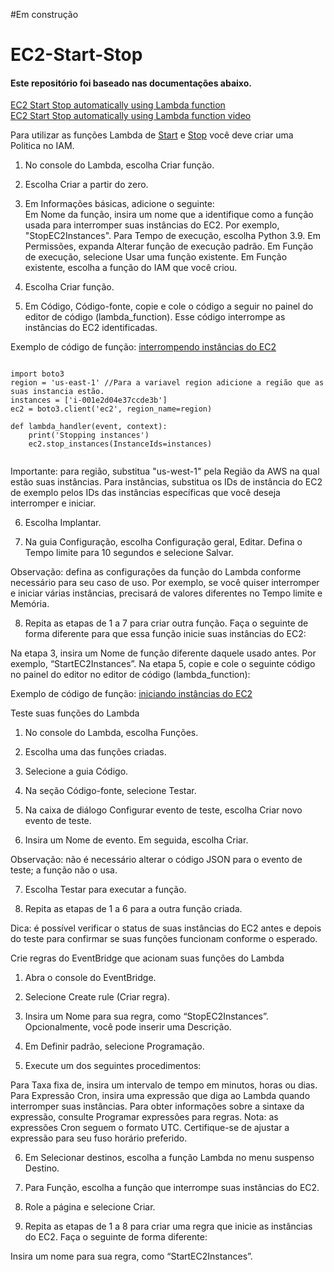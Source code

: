 #Em construção
# EC2-Start-Stop 

#### Este repositório foi baseado nas documentações abaixo. 

[EC2 Start Stop automatically using Lambda function](https://gist.github.com/amitavroy/26089061c7037e1ade77497504241618)  
[EC2 Start Stop automatically using Lambda function video](https://www.youtube.com/watch?v=Yq-z8yT7Aq0)

Para utilizar as funções Lambda de [Start](https://github.com/So4resAlex/EC2-Start-Stop/blob/main/lambda_EC2_Start.py) e [Stop](https://github.com/So4resAlex/EC2-Start-Stop/blob/main/lambda_EC2_Stop.py)
você deve criar uma Politica no IAM.

1.    No console do Lambda, escolha Criar função.

2.    Escolha Criar a partir do zero.

3.    Em Informações básicas, adicione o seguinte:  
Em Nome da função, insira um nome que a identifique como a função usada para interromper suas instâncias do EC2. Por exemplo, "StopEC2Instances".
Para Tempo de execução, escolha Python 3.9.
Em Permissões, expanda Alterar função de execução padrão.
Em Função de execução, selecione Usar uma função existente.
Em Função existente, escolha a função do IAM que você criou.

4.    Escolha Criar função.

5.    Em Código, Código-fonte, copie e cole o código a seguir no painel do editor de código (lambda_function). Esse código interrompe as instâncias do EC2 identificadas.

Exemplo de código de função: [interrompendo instâncias do EC2](https://github.com/So4resAlex/EC2-Start-Stop/blob/main/lambda_EC2_Stop.py)

```

import boto3
region = 'us-east-1' //Para a variavel region adicione a região que as suas instancia estão. 
instances = ['i-001e2d04e37ccde3b']
ec2 = boto3.client('ec2', region_name=region)

def lambda_handler(event, context):
    print('Stopping instances')
    ec2.stop_instances(InstanceIds=instances)
    
```
Importante: para região, substitua "us-west-1" pela Região da AWS na qual estão suas instâncias. Para instâncias, substitua os IDs de instância do EC2 de exemplo pelos IDs das instâncias específicas que você deseja interromper e iniciar.

6.    Escolha Implantar.

7.    Na guia Configuração, escolha Configuração geral, Editar. Defina o Tempo limite para 10 segundos e selecione Salvar.

Observação: defina as configurações da função do Lambda conforme necessário para seu caso de uso. Por exemplo, se você quiser interromper e iniciar várias instâncias, precisará de valores diferentes no Tempo limite e Memória.

8.    Repita as etapas de 1 a 7 para criar outra função. Faça o seguinte de forma diferente para que essa função inicie suas instâncias do EC2:

Na etapa 3, insira um Nome de função diferente daquele usado antes. Por exemplo, “StartEC2Instances”.
Na etapa 5, copie e cole o seguinte código no painel do editor no editor de código (lambda_function):

Exemplo de código de função: [iniciando instâncias do EC2](https://github.com/So4resAlex/EC2-Start-Stop/blob/main/lambda_EC2_Start.py)

Teste suas funções do Lambda
1.    No console do Lambda, escolha Funções.

2.    Escolha uma das funções criadas.

3.    Selecione a guia Código.

4.    Na seção Código-fonte, selecione Testar.

5.    Na caixa de diálogo Configurar evento de teste, escolha Criar novo evento de teste.

6.    Insira um Nome de evento. Em seguida, escolha Criar.

Observação: não é necessário alterar o código JSON para o evento de teste; a função não o usa.

7.    Escolha Testar para executar a função.

8.    Repita as etapas de 1 a 6 para a outra função criada.

Dica: é possível verificar o status de suas instâncias do EC2 antes e depois do teste para confirmar se suas funções funcionam conforme o esperado.

Crie regras do EventBridge que acionam suas funções do Lambda
1.    Abra o console do EventBridge.

2.    Selecione Create rule (Criar regra).

3.    Insira um Nome para sua regra, como “StopEC2Instances”. Opcionalmente, você pode inserir uma Descrição.

4.    Em Definir padrão, selecione Programação.

5.    Execute um dos seguintes procedimentos:

Para Taxa fixa de, insira um intervalo de tempo em minutos, horas ou dias.
Para Expressão Cron, insira uma expressão que diga ao Lambda quando interromper suas instâncias. Para obter informações sobre a sintaxe da expressão, consulte Programar expressões para regras.
Nota: as expressões Cron seguem o formato UTC. Certifique-se de ajustar a expressão para seu fuso horário preferido.

6.    Em Selecionar destinos, escolha a função Lambda no menu suspenso Destino.

7.    Para Função, escolha a função que interrompe suas instâncias do EC2.

8.    Role a página e selecione Criar.

9.    Repita as etapas de 1 a 8 para criar uma regra que inicie as instâncias do EC2. Faça o seguinte de forma diferente:

Insira um nome para sua regra, como “StartEC2Instances”.
